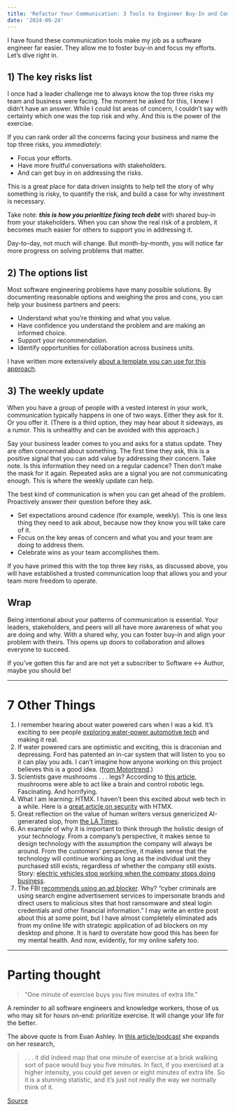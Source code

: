```yaml
---
title: 'Refactor Your Communication: 3 Tools to Engineer Buy-In and Commitment'
date: '2024-09-24'
---
```


I have found these communication tools make my job as a software engineer far easier. They allow me to foster buy-in and focus my efforts. Let’s dive right in.

## 1) The key risks list

I once had a leader challenge me to always know the top three risks my team and business were facing. The moment he asked for this, I knew I didn’t have an answer. While I could list areas of concern, I couldn’t say with certainty which one was the top risk and why. And this is the power of the exercise.

If you can rank order all the concerns facing your business and name the top three risks, you *immediately*:

- Focus your efforts.
- Have more fruitful conversations with stakeholders.
- And can get buy in on addressing the risks.

This is a great place for data driven insights to help tell the story of why something is risky, to quantify the risk, and build a case for why investment is necessary.

Take note: ***this is how you prioritize fixing tech debt*** with shared buy-in from your stakeholders. When you can show the real risk of a problem, it becomes much easier for others to support you in addressing it.

Day-to-day, not much will change. But month-by-month, you will notice far more progress on solving problems that matter.

## 2) The options list

Most software engineering problems have many possible solutions. By documenting reasonable options and weighing the pros and cons, you can help your business partners and peers:

- Understand what you’re thinking and what you value.
- Have confidence you understand the problem and are making an informed choice.
- Support your recommendation.
- Identify opportunities for collaboration across business units.

I have written more extensively [about a template you can use for this approach](https://www.linkedin.com/posts/---jonathan-beebe---_i-have-a-problem-solving-template-that-never-activity-7009140185359601665-u6Rv/).

## 3) The weekly update

When you have a group of people with a vested interest in your work, communication typically happens in one of two ways. Either they ask for it. Or you offer it. (There is a third option, they may hear about it sideways, as a rumor. This is unhealthy and can be avoided with this approach.)

Say your business leader comes to you and asks for a status update. They are often concerned about something. The first time they ask, this is a positive signal that you can add value by addressing their concern. Take note. Is this information they need on a regular cadence? Then don’t make the mask for it again. Repeated asks are a signal you are not communicating enough. This is where the weekly update can help.

The best kind of communication is when you can get ahead of the problem. Proactively answer their question before they ask.

- Set expectations around cadence (for example, weekly). This is one less thing they need to ask about, because now they know you will take care of it.
- Focus on the key areas of concern and what you and your team are doing to address them.
- Celebrate wins as your team accomplishes them.

If you have primed this with the top three key risks, as discussed above, you will have established a trusted communication loop that allows you and your team more freedom to operate.

## Wrap

Being intentional about your patterns of communication is essential. Your leaders, stakeholders, and peers will all have more awareness of what you are doing and why. With a shared why, you can foster buy-in and align your problem with theirs. This opens up doors to collaboration and allows everyone to succeed.

If you’ve gotten this far and are not yet a subscriber to Software ↔️ Author, maybe you should be!


***

# 7 Other Things

1. I remember hearing about water powered cars when I was a kid. It’s exciting to see people [exploring water-power automotive tech](https://www.eldiario24.com/en/water-car-end-gasoline/114/) and making it real.
2. If water powered cars are optimistic and exciting, this is draconian and depressing. Ford has patented an in-car system that will listen to you so it can play you ads. I can’t imagine how anyone working on this project believes this is a good idea. ([from Motortrend](https://www.motortrend.com/news/ford-in-vehicle-advertising-patent/).)
3. Scientists gave mushrooms . . . legs? According to [this article](https://www.independent.co.uk/tech/robot-mushroom-biohybrid-robotics-cornell-b2606970.html), mushrooms were able to act like a brain and control robotic legs. Fascinating. And horrifying.
4. What I am learning: HTMX. I haven’t been this excited about web tech in a while. Here is a [great article on security](https://htmx.org/essays/web-security-basics-with-htmx/) with HTMX.
5. Great reflection on the value of human writers versus genericized AI-generated slop, from [the LA Times](https://www.latimes.com/socal/daily-pilot/opinion/story/2024-04-09/a-word-please-coffee-shop-prompt-stirs-chatgpt-to-brew-up-bland-copy).
6. An example of why it is important to think through the holistic design of your technology. From a company’s perspective, it makes sense to design technology with the assumption the company will always be around. From the customers’ perspective, it makes sense that the technology will continue working as long as the individual unit they purchased still exists, regardless of whether the company still exists. Story: [electric vehicles stop working when the company stops doing business](https://restofworld.org/2024/ev-company-shutdowns-china/).
7. The FBI [recommends using an ad blocker](https://www.ic3.gov/Media/Y2022/PSA221221). Why? “cyber criminals are using search engine advertisement services to impersonate brands and direct users to malicious sites that host ransomware and steal login credentials and other financial information.” I may write an entire post about this at some point, but I have almost completely eliminated ads from my online life with strategic application of ad blockers on my desktop and phone. It is hard to overstate how good this has been for my mental health. And now, evidently, for my online safety too.

***

# Parting thought

> “One minute of exercise buys you five minutes of extra life.”

A reminder to all software engineers and knowledge workers, those of us who may sit for hours on-end: prioritize exercise. It will change your life for the better.

The above quote is from Euan Ashley. In [this article/podcast](https://www.theringer.com/2024/8/30/24231888/importance-of-exercise-medical-intervention-cardiovascular-health) she expands on her research,

> . . . it did indeed map that one minute of exercise at a brisk walking sort of pace would buy you five minutes. In fact, if you exercised at a higher intensity, you could get seven or eight minutes of extra life. So it is a stunning statistic, and it’s just not really the way we normally think of it.

[Source](https://www.theringer.com/2024/8/30/24231888/importance-of-exercise-medical-intervention-cardiovascular-health)